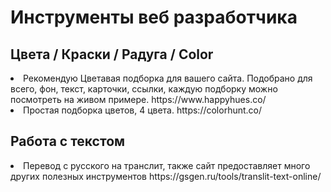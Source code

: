    <h1>Инструменты веб разработчика</h1>


  <h2>Цвета / Краски / Радуга / Color</h2>

<li><span class="recommend" color="#ff0000">Рекомендую</span> Цветавая подборка для вашего сайта. Подобрано для всего, фон, текст, карточки, ссылки, каждую подборку можно посмотреть на живом примере. https://www.happyhues.co/
  
<li> Простая подборка цветов, 4 цвета. https://colorhunt.co/
  
  
  <h2>Работа с текстом</h2>
  
<li> Перевод с русского на транслит, также сайт предоставляет много других полезных инструментов https://gsgen.ru/tools/translit-text-online/
  
  
  
  
  
  
  
  
  
  
  
  
  
  
  
  
  
  
  
  
  
  
  
  
  
  
  
  
  
  
  
  
  
  
  
  
  
  
  
  
  
  
  
  
  
  
  
  
  
  
  
  
  
  
  
  
  
  
